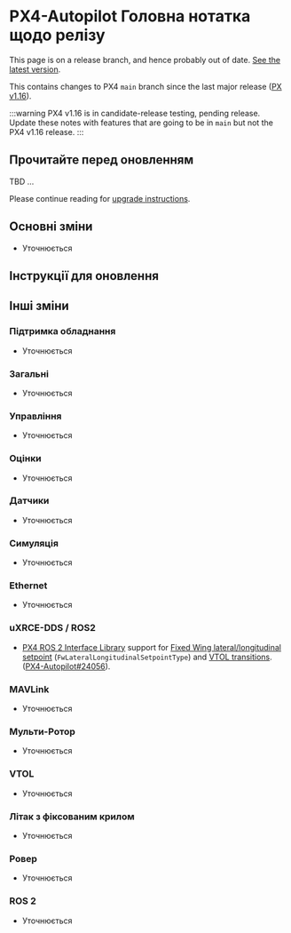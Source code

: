 # PX4-Autopilot Головна нотатка щодо релізу

<Badge type="danger" text="Alpha" />

<script setup>
import { useData } from 'vitepress'
const { site } = useData();
</script>

<div v-if="site.title !== 'PX4 Guide (main)'">
  <div class="custom-block danger">
    <p class="custom-block-title">This page is on a release branch, and hence probably out of date. <a href="https://docs.px4.io/main/en/releases/main.html">See the latest version</a>.</p>
  </div>
</div>

This contains changes to PX4 `main` branch since the last major release ([PX v1.16](../releases/1.16.md)).

:::warning
PX4 v1.16 is in candidate-release testing, pending release.
Update these notes with features that are going to be in `main` but not the PX4 v1.16 release.
:::

## Прочитайте перед оновленням

TBD …

Please continue reading for [upgrade instructions](#upgrade-guide).

## Основні зміни

- Уточнюється

## Інструкції для оновлення

## Інші зміни

### Підтримка обладнання

- Уточнюється

### Загальні

- Уточнюється

### Управління

- Уточнюється

### Оцінки

- Уточнюється

### Датчики

- Уточнюється

### Симуляція

- Уточнюється

### Ethernet

- Уточнюється

### uXRCE-DDS / ROS2

- [PX4 ROS 2 Interface Library](../ros2/px4_ros2_control_interface.md) support for [Fixed Wing lateral/longitudinal setpoint](../ros2/px4_ros2_control_interface.md#fixed-wing-lateral-and-longitudinal-setpoint-fwlaterallongitudinalsetpointtype) (`FwLateralLongitudinalSetpointType`) and [VTOL transitions](../ros2/px4_ros2_control_interface.md#controlling-a-vtol). ([PX4-Autopilot#24056](https://github.com/PX4/PX4-Autopilot/pull/24056)).

### MAVLink

- Уточнюється

### Мульти-Ротор

- Уточнюється

### VTOL

- Уточнюється

### Літак з фіксованим крилом

- Уточнюється

### Ровер

- Уточнюється

### ROS 2

- Уточнюється
